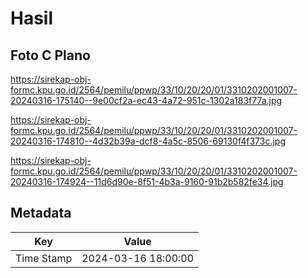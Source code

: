 # Hasil

## Foto C Plano

https://sirekap-obj-formc.kpu.go.id/2564/pemilu/ppwp/33/10/20/20/01/3310202001007-20240316-175140--9e00cf2a-ec43-4a72-951c-1302a183f77a.jpg

https://sirekap-obj-formc.kpu.go.id/2564/pemilu/ppwp/33/10/20/20/01/3310202001007-20240316-174810--4d32b39a-dcf8-4a5c-8506-69130f4f373c.jpg

https://sirekap-obj-formc.kpu.go.id/2564/pemilu/ppwp/33/10/20/20/01/3310202001007-20240316-174924--11d6d90e-8f51-4b3a-9160-91b2b582fe34.jpg


## Metadata

| Key        | Value               |
| ---------- | ------------------- |
| Time Stamp | 2024-03-16 18:00:00 |



